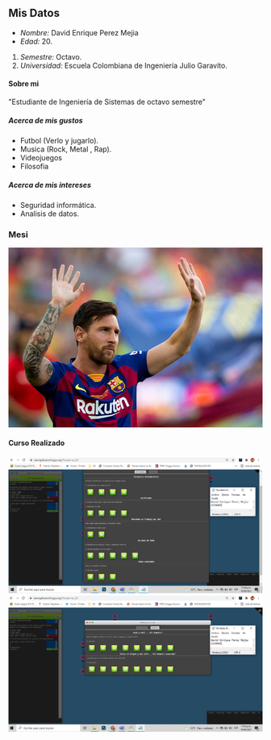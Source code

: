 ## Mis Datos

- *Nombre:* David Enrique Perez Mejia
- *Edad:* 20.

1. *Semestre:* Octavo.
2. *Universidad:* Escuela Colombiana de Ingeniería Julio Garavito.



#### Sobre mi

"Estudiante de Ingeniería de Sistemas de octavo semestre"
##### Acerca de mis gustos 

- Futbol (Verlo y jugarlo).
- Musica (Rock, Metal , Rap).
- Videojuegos 
- Filosofia
##### Acerca de mis intereses
- Seguridad informática.
- Analisis de datos.

### Mesi
![Messi](https://github.com/Haatom/Laboratorio-1/blob/master/DavidPerez/imagem.jpg)


#### Curso Realizado

![curso1](https://github.com/Haatom/Laboratorio-1/blob/master/DavidPerez/Curso.PNG)
![curso2](https://github.com/Haatom/Laboratorio-1/blob/master/DavidPerez/curso2.PNG)
